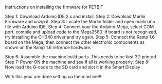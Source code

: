 Instructions on installing the firmware for PETBIT

Step 1: Download Arduino IDE 2.x and install.
Step 2: Download Marlin Firmware and unzip it.
Step 3: Locate the Marlin folder and open marlin.ino file with Arduino IDE.
Step 4: Connect your the Arduino Mega, select COM port, compile and upload code to the Mega2560. If board is not recognized, try installing the CH340 driver and try again.
Step 5: Connect the Ramp 1.6 board on the Mega, then connect the other electronic components as shown on the Ramp 1.6 refrence hardware.

Step 6: Assemble the machine build parts. This needs to be first 3D printed
Step 7: Power ON the machine and see if all is working properly.
Step 8: Now load the G-code to the SD card and slot it in the Smart Display

With this your are done setting up the machine!!!
